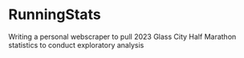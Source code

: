 # RunningStats
 
Writing a personal webscraper to pull 2023 Glass City Half Marathon statistics to conduct exploratory analysis 
